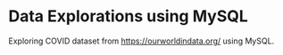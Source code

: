 # Data Explorations using MySQL

Exploring COVID dataset from https://ourworldindata.org/ using MySQL. 
 
